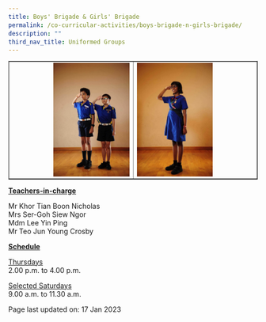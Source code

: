 ```yaml
---
title: Boys' Brigade & Girls' Brigade
permalink: /co-curricular-activities/boys-brigade-n-girls-brigade/
description: ""
third_nav_title: Uniformed Groups
---
```

<table style="border-collapse: collapse; width: 100%;" border="1">
<tbody>
<tr>
<td style="width: 50%;"><img style="width: 65%;" src="/images/bb.jpeg" align = "right"></td>
<td style="width: 50%;"><img style="width: 65%;" src="/images/gb.jpeg" align = "left"></td>
</tr>
</tbody>
</table>

<p><u><strong>Teachers-in-charge</strong></u></p>
<p>Mr Khor Tian Boon Nicholas<br />Mrs Ser-Goh Siew Ngor<br />Mdm Lee Yin Ping<br/>Mr Teo Jun Young Crosby</p>
<p><u><strong>Schedule</strong></u></p>
<p><u>Thursdays</u><br />2.00 p.m. to 4.00 p.m.</p>
<p><u>Selected Saturdays</u><br />9.00 a.m. to 11.30 a.m.</p>

<p>Page last updated on: 17 Jan 2023</p>